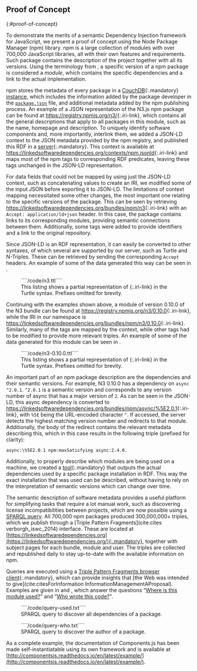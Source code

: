 ## Proof of Concept
{:#proof-of-concept}

To demonstrate the merits of a semantic Dependency Injection framework for JavaScript,
we present a proof of concept using the Node Package Manager (npm) library.
npm is a large collection of modules with over 700,000 JavaScript libraries,
all with their own features and requirements.
Such package contains the description of the project together with all its versions.
Using the terminology from [](#semantic-dependency-injection),
a specific version of a npm package is considered a _module_,
which contains the specific dependencies and a link to the actual implementation.

npm stores the metadata of every package in a [CouchDB](http://couchdb.apache.org/){:.mandatory}
[instance](https://registry.npmjs.org/),
which includes the information added by the package developer in the [`package.json`](https://docs.npmjs.com/files/package.json) file,
and additional metadata added by the npm publishing process.
An example of a JSON representation of the N3.js npm package can be found at <https://registry.npmjs.org/n3/>{:.iri-link},
which contains all the general descriptions that apply to all packages in this module,
such as the name, homepage and description.
To uniquely identify software components and,
more importantly, interlink them,
we added a JSON-LD context to the JSON metadata provided by the npm registry, 
and published this RDF in a [server](https://github.com/LinkedSoftwareDependencies/npm-extraction-server){:.mandatory}.
This context is available at <https://linkedsoftwaredependencies.org/contexts/npm.jsonld>{:.iri-link} and maps most of the npm tags to corresponding RDF predicates,
leaving these tags unchanged in the JSON-LD representation.

For data fields that could not be mapped by using just the JSON-LD context,
such as concatenating values to create an IRI,
we modified some of the input JSON before exporting it to JSON-LD.
The limitations of context mapping necessitated
some other changes,
the most important one relating to the specific versions of the package.
This can be seen by retrieving <https://linkedsoftwaredependencies.org/bundles/npm/n3>{:.iri-link} with an `Accept: application/ld+json` header.
In this case, the package contains links to its corresponding modules,
providing semantic connections between them.
Additionally, some tags were added to provide identifiers and a link to the original repository.

Since JSON-LD is an RDF representation, it can easily be converted to other syntaxes,
of which several are supported by our server,
such as Turtle and N-Triples.
These can be retrieved by sending the corresponding `Accept` headers.
An example of some of the data generated this way can be seen in [](#n3.ttl).

<figure id="n3.ttl" class="listing">
````/code/n3.ttl````
<figcaption markdown="block">
This listing shows a partial representation of <https://linkedsoftwaredependencies.org/bundles/npm/n3>{:.iri-link} in the Turtle syntax.
Prefixes omitted for brevity.
</figcaption>
</figure>


Continuing with the examples shown above,
a module of version 0.10.0 of the N3 bundle can be found at
<https://registry.npmjs.org/n3/0.10.0>{:.iri-link},
while the IRI in our namespace is <https://linkedsoftwaredependencies.org/bundles/npm/n3/0.10.0>{:.iri-link}.
Similarly, many of the tags are mapped by the context,
while other tags had to be modified to provide more relevant triples.
An example of some of the data generated for this module can be seen in [](#n3-0.10.0.ttl).

<figure id="n3-0.10.0.ttl" class="listing">
````/code/n3-0.10.0.ttl````
<figcaption markdown="block">
This listing shows a partial representation of <https://linkedsoftwaredependencies.org/bundles/npm/n3/0.10.0>{:.iri-link} in the Turtle syntax.
Prefixes omitted for brevity.
</figcaption>
</figure>

An important part of an npm package description are the dependencies
and their semantic versions.
For example, N3 0.10.0 has a dependency on `async ^2.0.1`.
`^2.0.1` is a semantic version and corresponds to any version number
of async that has a major version of `2`.
As can be seen in the JSON-LD,
this async dependency is converted to 
<https://linkedsoftwaredependencies.org/bundles/npm/async/%5E2.0.1>{:.iri-link},
with `%5E` being the URL-encoded character `^`.
If accessed, the server detects the highest matching version number
and redirects to that module.
Additionally, the body of the redirect contains the relevant metadata describing this,
which in this case results in the following triple (prefixed for clarity):

```
async:\%5E2.0.1 npm:maxSatisfying async:2.4.0.
```

Additionally, to properly describe which modules are being used on a machine,
we created a [tool](https://github.com/LinkedSoftwareDependencies/node-dependency-parser){:.mandatory}
that outputs the actual dependencies
used by a specific package installation in RDF.
This way the exact installation that was used can be described,
without having to rely on the interpretation of semantic versions which can change over time.

The semantic description of software metadata provides a useful platform for simplifying tasks that require a lot manual work,
such as discovering license incompatibilities between projects, which are now possible using a [SPARQL query](https://query.linkedsoftwaredependencies.org/#query=SELECT%20*%20WHERE%20%7B%0A%20%20%3Fbundle%20spdx%3AlicenseDeclared%20%3Chttps%3A%2F%2Fspdx.org%2Flicenses%2FGPL-3.0.html%3E.%0A%20%20%3Fbundle%20npm%3Adependency%20%3Fdependency.%0A%20%20%3Fdependency%20spdx%3AlicenseDeclared%20%3Chttps%3A%2F%2Fspdx.org%2Flicenses%2FGPL-2.0.html%3E.%0A%7D).
All 700,000 npm packages produced 300,000,000+ triples,
which we publish through a [Triple Pattern Fragments](cite:cites verborgh_iswc_2014) interface.
These are located at [https://linkedsoftwaredependencies.org](https://linkedsoftwaredependencies.org/){:.mandatory}, together with subject pages for each bundle, module and user.
The triples are collected and republished daily to stay up-to-date with the available information on npm.

Queries are executed using a [Triple Pattern Fragments browser client](https://query.linkedsoftwaredependencies.org){:.mandatory},
which can provide insights that [the Web was intended to give](cite:citesForInformation InformationManagementAProposal).
Examples are given in [](#query-used) and [](#query-who), which answer the questions <q markdown="1">[Where is this module used?](https://query.linkedsoftwaredependencies.org/#query=SELECT%20DISTINCT%20%3Fproject%20%3FprojectName%20%3Fdescription%20WHERE%20%7B%0A%20%20%3Chttps%3A%2F%2Flinkedsoftwaredependencies.org%2Fbundles%2Fnpm%2Fn3%3E%20doap%3Arelease%20%3Fversion.%0A%20%20%3Fdependingversion%20npm%3Adependency%20%3Fversion.%0A%20%20%3Fproject%20doap%3Arelease%20%3Fdependingversion.%0A%20%20%3Fproject%20doap%3Aname%20%3FprojectName.%0A%20%20%3Fproject%20dc%3Aabstract%20%3Fdescription.%0A%7D)</q> and <q markdown="1">[Who wrote this code?](https://query.linkedsoftwaredependencies.org/#query=SELECT%20*%20WHERE%20%7B%0A%20%20%3Chttps%3A%2F%2Flinkedsoftwaredependencies.org%2Fbundles%2Fnpm%2Fn3%3E%20doap%3Amaintainer%20%3Fauthor.%0A%20%20%3Fauthor%20foaf%3Aname%20%3Fname.%0A%20%20%3Fauthor%20foaf%3Ambox%20%3Fmail.%0A%7D)</q>.

<figure id="query-used" class="listing">
````/code/query-used.txt````
<figcaption markdown="block">
SPARQL query to discover all dependencies of a package.
</figcaption>
</figure>

<figure id="query-who" class="listing">
````/code/query-who.txt````
<figcaption markdown="block">
SPARQL query to discover the author of a package.
</figcaption>
</figure>

As a complete example, the documentation of Components.js has been made self-instantiatable using its own framework and is available at [http://componentsjs.readthedocs.io/en/latest/example/](http://componentsjs.readthedocs.io/en/latest/example/).
